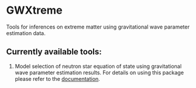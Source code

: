 # GWXtreme
Tools for inferences on extreme matter using gravitational wave parameter estimation data.

Currently available tools:
--------------------------
1.  Model selection of neutron star equation of state using gravitational wave parameter estimation results. For details on using this package please refer to the [documentation](https://results.ligo.uwm.edu/~shaon/GWXtreme/docs/_build/html/).
